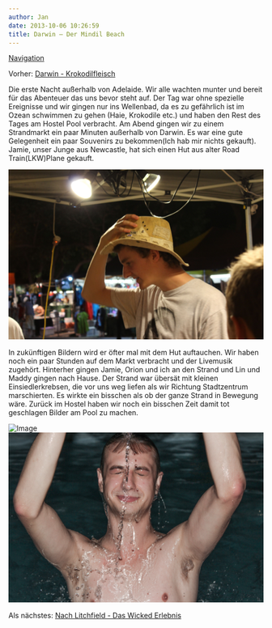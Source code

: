 ```yaml
---
author: Jan
date: 2013-10-06 10:26:59
title: Darwin – Der Mindil Beach
---
```


[Navigation](/posts/30-der-stuart-highway/)

Vorher: [Darwin - Krokodilfleisch](../day_01)

Die erste Nacht außerhalb von Adelaide. Wir alle wachten munter und bereit für
das Abenteuer das uns bevor steht auf. Der Tag war ohne spezielle Ereignisse
und wir gingen nur ins Wellenbad, da es zu gefährlich ist im Ozean schwimmen
zu gehen (Haie, Krokodile etc.) und haben den Rest des Tages am Hostel Pool
verbracht. Am Abend gingen wir zu einem Strandmarkt ein paar Minuten außerhalb
von Darwin. Es war eine gute Gelegenheit ein paar Souvenirs zu bekommen(Ich hab
mir nichts gekauft). Jamie, unser Junge aus Newcastle, hat sich einen Hut aus
alter Road Train(LKW)Plane gekauft.

![Image](./images/jamies_hat.jpg)

In zukünftigen Bildern wird er öfter mal mit dem Hut auftauchen. Wir haben noch
ein paar Stunden auf dem Markt verbracht und der Livemusik zugehört. Hinterher
gingen Jamie, Orion und ich an den Strand und Lin und Maddy gingen nach Hause.
Der Strand war übersät mit kleinen Einsiedlerkrebsen, die vor uns weg liefen
als wir Richtung Stadtzentrum marschierten. Es wirkte ein bisschen als ob der
ganze Strand in Bewegung wäre. Zurück im Hostel haben wir noch ein bisschen
Zeit damit tot geschlagen Bilder am Pool zu machen.

![Image](./images/splash.jpg)
![Image](./images/orion.jpg)

Als nächstes: [Nach Litchfield - Das Wicked Erlebnis](../day_03)
